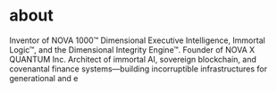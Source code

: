 # about
Inventor of NOVA 1000™ Dimensional Executive Intelligence, Immortal Logic™, and the Dimensional Integrity Engine™. Founder of NOVA X QUANTUM Inc. Architect of immortal AI, sovereign blockchain, and covenantal finance systems—building incorruptible infrastructures for generational and e

